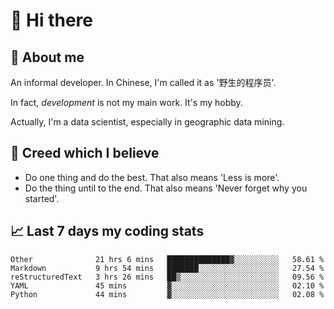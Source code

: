 # 👋 Hi there

## :speech_balloon: About me

An informal developer. In Chinese, I'm called it as '野生的程序员'.

In fact, _development_ is not my main work. It's my hobby.

Actually, I'm a data scientist, especially in geographic data mining.

## :see_no_evil: Creed which I believe

- Do one thing and do the best. That also means 'Less is more'.
- Do the thing until to the end. That also means 'Never forget why you started'.

## :chart_with_upwards_trend: Last 7 days my coding stats

<!--START_SECTION:waka-->
```text
Other              21 hrs 6 mins   ██████████████▓░░░░░░░░░░   58.61 % 
Markdown           9 hrs 54 mins   ███████░░░░░░░░░░░░░░░░░░   27.54 % 
reStructuredText   3 hrs 26 mins   ██▒░░░░░░░░░░░░░░░░░░░░░░   09.56 % 
YAML               45 mins         ▓░░░░░░░░░░░░░░░░░░░░░░░░   02.10 % 
Python             44 mins         ▓░░░░░░░░░░░░░░░░░░░░░░░░   02.08 % 
```
<!--END_SECTION:waka-->
